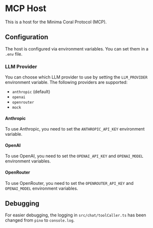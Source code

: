 # MCP Host

This is a host for the Minima Coral Protocol (MCP).

## Configuration

The host is configured via environment variables. You can set them in a `.env` file.

### LLM Provider

You can choose which LLM provider to use by setting the `LLM_PROVIDER` environment variable. The following providers are supported:

- `anthropic` (default)
- `openai`
- `openrouter`
- `mock`

#### Anthropic

To use Anthropic, you need to set the `ANTHROPIC_API_KEY` environment variable.

#### OpenAI

To use OpenAI, you need to set the `OPENAI_API_KEY` and `OPENAI_MODEL` environment variables.

#### OpenRouter

To use OpenRouter, you need to set the `OPENROUTER_API_KEY` and `OPENAI_MODEL` environment variables.

## Debugging

For easier debugging, the logging in `src/chat/toolCaller.ts` has been changed from `pino` to `console.log`.